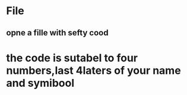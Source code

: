 # File
## opne a fille with sefty cood
# the code is sutabel to four numbers,last 4laters of your name and symibool
